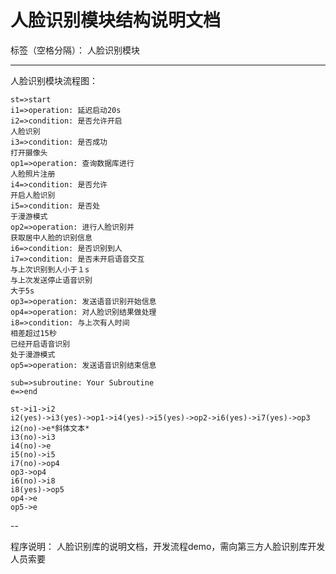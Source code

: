 # 人脸识别模块结构说明文档

标签（空格分隔）： 人脸识别模块

---
人脸识别模块流程图：
```flow
st=>start
i1=>operation: 延迟启动20s
i2=>condition: 是否允许开启
人脸识别
i3=>condition: 是否成功
打开摄像头
op1=>operation: 查询数据库进行
人脸照片注册
i4=>condition: 是否允许
开启人脸识别
i5=>condition: 是否处
于漫游模式
op2=>operation: 进行人脸识别并
获取居中人脸的识别信息
i6=>condition: 是否识别到人
i7=>condition: 是否未开启语音交互
与上次识别到人小于１s
与上次发送停止语音识别
大于5s
op3=>operation: 发送语音识别开始信息
op4=>operation: 对人脸识别结果做处理
i8=>condition: 与上次有人时间
相差超过15秒
已经开启语音识别
处于漫游模式
op5=>operation: 发送语音识别结束信息

sub=>subroutine: Your Subroutine
e=>end

st->i1->i2
i2(yes)->i3(yes)->op1->i4(yes)->i5(yes)->op2->i6(yes)->i7(yes)->op3
i2(no)->e*斜体文本*
i3(no)->i3
i4(no)->e
i5(no)->i5
i7(no)->op4
op3->op4
i6(no)->i8
i8(yes)->op5
op4->e
op5->e
```





--

程序说明：
人脸识别库的说明文档，开发流程demo，需向第三方人脸识别库开发人员索要





